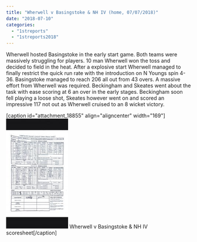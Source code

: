 ```yaml
---
title: "Wherwell v Basingstoke & NH IV (home, 07/07/2018)"
date: "2018-07-10"
categories: 
  - "1streports"
  - "1streports2018"
---
```


Wherwell hosted Basingstoke in the early start game. Both teams were massively struggling for players. 10 man Wherwell won the toss and decided to field in the heat. After a explosive start Wherwell managed to finally restrict the quick run rate with the introduction on N Youngs spin 4-36. Basingstoke managed to reach 206 all out from 43 overs. A massive effort from Wherwell was required. Beckingham and Skeates went about the task with ease scoring at 6 an over in the early stages. Beckingham soon fell playing a loose shot, Skeates however went on and scored an impressive 117 not out as Wherwell cruised to an 8 wicket victory.

\[caption id="attachment\_18855" align="aligncenter" width="169"\][![](images/20180707-Basingstoke-NH-IV-169x300.jpeg)](https://www.wherwellcc.co.uk/wp-content/uploads/2018/07/20180707-Basingstoke-NH-IV.jpeg) Wherwell v Basingstoke & NH IV scoresheet\[/caption\]
